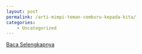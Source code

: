 ```yaml
---
layout: post
permalink: /arti-mimpi-teman-cemburu-kepada-kita/
categories:
    - Uncategorized
---
```


[Baca Selengkapnya](/01)